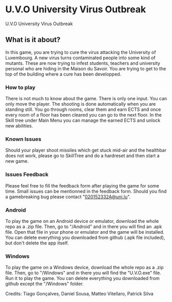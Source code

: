 # U.V.O University Virus Outbreak
U.V.O University Virus Outbreak

## What is it about?
In this game, you are trying to cure the virus attacking the University of Luxembourg. 
A new virus turns contaminated people into some kind of mutants.
These are now trying to infest students, teachers and university personal who are hiding in the Maison du Savoir.
You are trying to get to the top of the building where a cure has been developped.

### How to play
There is not much to know about the game. There is only one input. You can only move the player.
The shooting is done automatically when you are standing still.
You go through rooms, clear them and earn ECTS and once every room of a floor has been cleared you can go to the next floor.
In the Skill tree under Main Menu you can manage the earned ECTS and unlock new abilities.

### Known Issues
Should your player shoot missiles which get stuck mid-air and the healthbar does not work, please go to SkillTree and do a hardreset
and then start a new game.

### Issues Feedback
Please feel free to fill the feedback form after playing the game for some time.
Small issues can be mentionned in the feedback form.
Should you find a gamebreaking bug please contact "020152332A@uni.lu".

### Android
To play the game on an Android device or emulator, download the whole repo as a .zip file. 
Then, go to "/Android" and in there you will find an .apk file. Open that file in your phone or emulator and the game will be installed.
You can delete everything you downloaded from github (.apk file included), but don't delete the app itself.

### Windows
To play the game on a Windows device, download the whole repo as a .zip file. 
Then, go to "/Windows" and in there you will find the "U.V.O.exe" file. Run it to play the game.
You can delete everything you downloaded from github except the "/Windows" folder.

Credits:
Tiago Gonçalves, Daniel Sousa, Matteo Vitellaro, Patrick Silva
